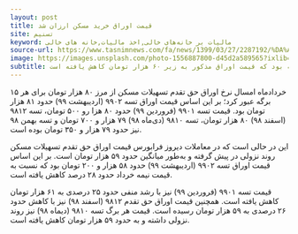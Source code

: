 ```yaml
---
layout: post
title: قیمت اوراق خرید مسکن ارزان شد
site: تسنیم
keyword: مالیات بر خانه‌های خالی,اخذ مالیات,خانه های خالی
source-url: https://www.tasnimnews.com/fa/news/1399/03/27/2287192/%DA%A9%D8%A7%D9%87%D8%B4-%D9%82%DB%8C%D9%85%D8%AA-%D8%A7%D9%88%D8%B1%D8%A7%D9%82-%D9%88%D8%A7%D9%85-%D9%85%D8%B3%DA%A9%D9%86-%D8%A8%D9%87-%D8%B2%DB%8C%D8%B1-60-%D9%87%D8%B2%D8%A7%D8%B1-%D8%AA%D9%88%D9%85%D8%A7%D9%86
image: https://images.unsplash.com/photo-1556887800-d45d2a589565?ixlib=rb-1.2.1&ixid=eyJhcHBfaWQiOjEyMDd9&auto=format&fit=crop&w=1566&q=80
subtitle: در حالی قیمت اوراق حق تقدم تسهیلات مسکن نیمه ماه جاری به حدود ۸۰ هزار تومان افزایش یافته بود که قیمت اوراق مذکور به زیر ۶۰ هزار تومان کاهش یافته است.
---
```

۱۵ خردادماه امسال نرخ اوراق حق تقدم تسهیلات مسکن از مرز ۸۰ هزار تومان برای هر برگه عبور کرد؛ بر این اساس قیمت اوراق تسه ۹۹۰۲ (اردیبهشت ۹۹) حدود ۸۱ هزار تومان بود. قیمت تسه ۹۹۰۱ (فروردین ۹۹) حدود ۸۰ هزا رو ۵۰۰ تومان،  تسه ۹۸۱۲ (اسفند ۹۸) ۸۰ هزار تومان، تسه ۹۸۱۰ (دی‌ماه ۹۸) ۷۹ هزار و ۷۰۰ تومان و تسه بهمن ۹۸ نیز حدود ۷۹ هزار و ۳۵۰ تومان بوده است.

این در حالی است که در معاملات دیروز فرابورس قیمت اوراق حق تقدم تسهیلات مسکن روند نزولی در پیش گرفته و به‌طور میانگین حدود ۵۹ هزار تومان است. بر این اساس قیمت اوراق تسه ۹۹۰۲ (اردیبهشت ۹۹) حدود ۵۸ هزار و ۲۰۰ تومان بود که نسبت به قیمت نیمه خرداد حدود ۲۸ درصد کاهش یافته است.

قیمت تسه ۹۹۰۱ (فروردین ۹۹) نیز با رشد منفی حدود ۲۵ درصدی به ۶۱ هزار تومان کاهش یافته است. همچنین قیمت اوراق حق تقدم ۹۸۱۲ (اسفند ۹۸) نیز با کاهش حدود ۲۶ درصدی به ۵۹ هزار تومان رسیده است. قیمت هر برگ تسه ۹۸۱۰ (دیماه ۹۸) نیز روند نزولی داشته و به حدود ۵۹ هزار تومان کاهش یافته است.